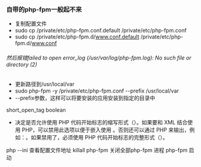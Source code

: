 ### 自带的php-fpm一般起不来

- 复制配置文件
- sudo cp /private/etc/php-fpm.conf.default /private/etc/php-fpm.conf
- sudo cp /private/etc/php-fpm.d/www.conf.default /private/etc/php-fpm.d/www.conf

###### 然后报错failed to open error_log (/usr/var/log/php-fpm.log): No such file or directory (2)
- 更新路径到/usr/local/var
- sudo php-fpm -y /private/etc/php-fpm.conf --prefix /usr/local/var
- --prefix参数，这样可以将要安装的应用安装到指定的目录中

short_open_tag boolean
- 决定是否允许使用 PHP 代码开始标志的缩写形式（<? ?>）。如果要和 XML 结合使用 PHP，可以禁用此选项以便于嵌入使用 <?xml ?>。否则还可以通过 PHP 来输出，例如：<?php echo '<?xml version="1.0"'; ?>。如果禁用了，必须使用 PHP 代码开始标志的完整形式（<?php ?>）。

php --ini 查看配置文件地址
killall  php-fpm 关闭全部php-fpm 进程
php-fpm 启动
